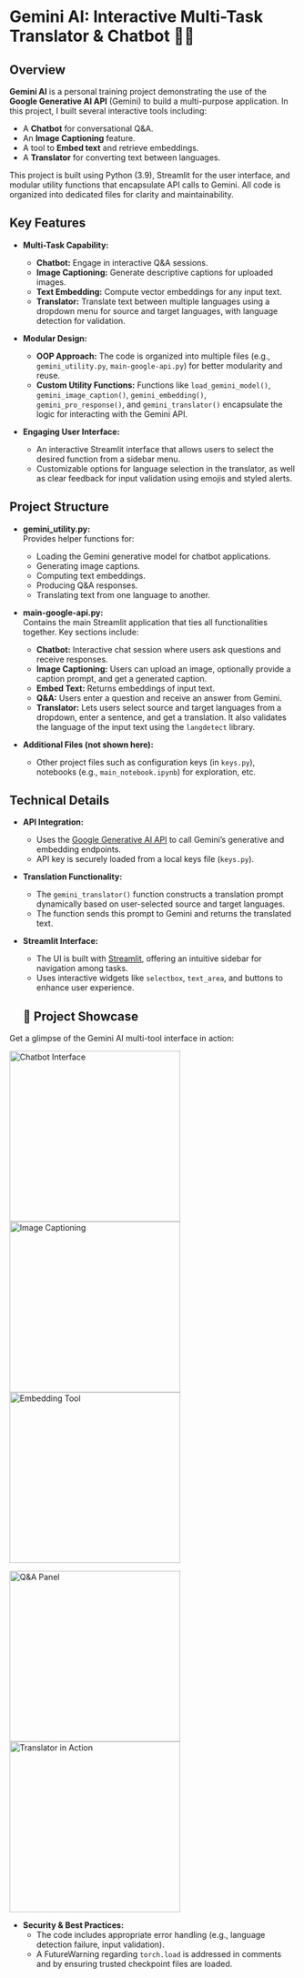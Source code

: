 # Gemini AI: Interactive Multi-Task Translator & Chatbot 🤖🌐

## Overview
**Gemini AI** is a personal training project demonstrating the use of the **Google Generative AI API** (Gemini) to build a multi-purpose application. In this project, I built several interactive tools including:
- A **Chatbot** for conversational Q&A.
- An **Image Captioning** feature.
- A tool to **Embed text** and retrieve embeddings.
- A **Translator** for converting text between languages.

This project is built using Python (3.9), Streamlit for the user interface, and modular utility functions that encapsulate API calls to Gemini. All code is organized into dedicated files for clarity and maintainability.

## Key Features
- **Multi-Task Capability:**  
  - **Chatbot:** Engage in interactive Q&A sessions.
  - **Image Captioning:** Generate descriptive captions for uploaded images.
  - **Text Embedding:** Compute vector embeddings for any input text.
  - **Translator:** Translate text between multiple languages using a dropdown menu for source and target languages, with language detection for validation.
  
- **Modular Design:**  
  - **OOP Approach:** The code is organized into multiple files (e.g., `gemini_utility.py`, `main-google-api.py`) for better modularity and reuse.
  - **Custom Utility Functions:** Functions like `load_gemini_model()`, `gemini_image_caption()`, `gemini_embedding()`, `gemini_pro_response()`, and `gemini_translator()` encapsulate the logic for interacting with the Gemini API.
  
- **Engaging User Interface:**  
  - An interactive Streamlit interface that allows users to select the desired function from a sidebar menu.
  - Customizable options for language selection in the translator, as well as clear feedback for input validation using emojis and styled alerts.

## Project Structure
- **gemini_utility.py:**  
  Provides helper functions for:
  - Loading the Gemini generative model for chatbot applications.
  - Generating image captions.
  - Computing text embeddings.
  - Producing Q&A responses.
  - Translating text from one language to another.

- **main-google-api.py:**  
  Contains the main Streamlit application that ties all functionalities together. Key sections include:
  - **Chatbot:** Interactive chat session where users ask questions and receive responses.
  - **Image Captioning:** Users can upload an image, optionally provide a caption prompt, and get a generated caption.
  - **Embed Text:** Returns embeddings of input text.
  - **Q&A:** Users enter a question and receive an answer from Gemini.
  - **Translator:** Lets users select source and target languages from a dropdown, enter a sentence, and get a translation. It also validates the language of the input text using the `langdetect` library.

- **Additional Files (not shown here):**
  - Other project files such as configuration keys (in `keys.py`), notebooks (e.g., `main_notebook.ipynb`) for exploration, etc.

## Technical Details
- **API Integration:**  
  - Uses the [Google Generative AI API](https://github.com/google/generative-ai) to call Gemini’s generative and embedding endpoints.
  - API key is securely loaded from a local keys file (`keys.py`).
  
- **Translation Functionality:**  
  - The `gemini_translator()` function constructs a translation prompt dynamically based on user-selected source and target languages.
  - The function sends this prompt to Gemini and returns the translated text.
  
- **Streamlit Interface:**  
  - The UI is built with [Streamlit](https://streamlit.io/), offering an intuitive sidebar for navigation among tasks.
  - Uses interactive widgets like `selectbox`, `text_area`, and buttons to enhance user experience.
 
  ## 📸 Project Showcase

Get a glimpse of the Gemini AI multi-tool interface in action:

<p float="left">
  <img src="images/interface1.jpg" alt="Chatbot Interface" width="300" />
  <img src="images/interface2.jpg" alt="Image Captioning" width="300" />
  <img src="images/interface3.jpg" alt="Embedding Tool" width="300" />
</p>

<p float="left">
  <img src="images/interface4.jpg" alt="Q&A Panel" width="300" />
  <img src="images/interface5.jpg" alt="Translator in Action" width="300" />
</p>

  
- **Security & Best Practices:**  
  - The code includes appropriate error handling (e.g., language detection failure, input validation).
  - A FutureWarning regarding `torch.load` is addressed in comments and by ensuring trusted checkpoint files are loaded.

